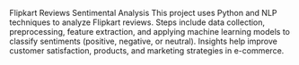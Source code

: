 Flipkart Reviews Sentimental Analysis 
This project uses Python and NLP techniques to analyze Flipkart reviews. Steps include data collection, preprocessing, feature extraction, and applying machine learning models to classify sentiments (positive, negative, or neutral). Insights help improve customer satisfaction, products, and marketing strategies in e-commerce.
